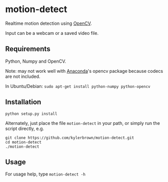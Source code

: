 # motion-detect

Realtime motion detection using [OpenCV](http://opencv.org/).

Input can be a webcam or a saved video file.

## Requirements
Python, Numpy and OpenCV.

Note: may not work well with [Anaconda](https://store.continuum.io/cshop/anaconda/)'s opencv package because
codecs are not included.

In Ubuntu/Debian:
`sudo apt-get install python-numpy python-opencv`


## Installation

`python setup.py install`

Alternately, just place the file `motion-detect` in your path, or simply run the script directly, e.g.

    git clone https://github.com/kylerbrown/motion-detect.git
    cd motion-detect
    ./motion-detect


## Usage
For usage help, type `motion-detect -h`
